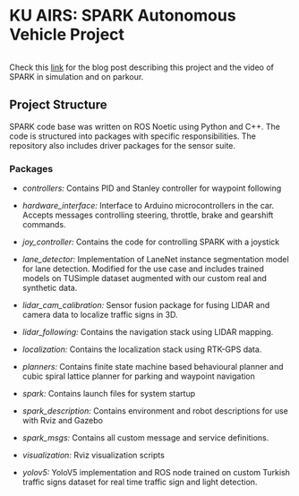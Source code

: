 # KU AIRS: SPARK Autonomous Vehicle Project

<img src="https://drive.google.com/uc?export=view&id=1uzDhpdKL1rKPqF_90bj-SDEvmHiZ4wFB" alt="" title="spark"/>


Check this [link](https://eneserciyes.github.io/projects/spark/) for the blog post describing this project and the video of SPARK in simulation and on parkour. 

## Project Structure
SPARK code base was written on ROS Noetic using Python and C++. The code is structured into packages with specific responsibilities. The repository also includes driver packages for the sensor suite. 

### Packages
 
- *controllers:* Contains PID and Stanley controller for waypoint following
- *hardware_interface:* Interface to Arduino microcontrollers in the car. Accepts messages controlling steering, throttle, brake and gearshift commands. 
- *joy_controller:* Contains the code for controlling SPARK with a joystick
- *lane_detector:* Implementation of LaneNet instance segmentation model for lane detection. Modified for the use case and includes trained models on TUSimple dataset augmented with our custom real and synthetic data. 
- *lidar_cam_calibration:* Sensor fusion package for fusing LIDAR and camera data to localize traffic signs in 3D. 
- *lidar_following:* Contains the navigation stack using LIDAR mapping.
- *localization:* Contains the localization stack using RTK-GPS data.

- *planners:* Contains finite state machine based behavioural planner and cubic spiral lattice planner for parking and waypoint navigation
- *spark:* Contains launch files for system startup
- *spark_description:* Contains environment and robot descriptions for use with Rviz and Gazebo
- *spark_msgs:* Contains all custom message and service definitions.
- *visualization:* Rviz visualization scripts
- *yolov5:* YoloV5 implementation and ROS node trained on custom Turkish traffic signs dataset for real time traffic sign and light detection. 



<!-- KU AIRS: SPARK is a team founded in 2020 in Koç University, Istanbul with the goal of providing a place where students who wishes to go beyond courses to create significant projects can gather. First major project of SPARK team was building an autonomous car for Teknofest Robotaxi competition. Among 30 finalists, SPARK became one of the 5 teams that was able to complete the parkour.  -->

